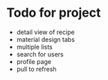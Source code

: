 # Todo for project
* detail view of recipe
* material design tabs
* multiple lists
* search for users
* profile page
* pull to refresh
